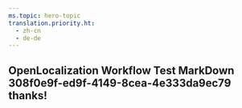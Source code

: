 ```yaml
---
ms.topic: hero-topic
translation.priority.ht: 
  - zh-cn
  - de-de
---
```

## OpenLocalization Workflow Test MarkDown 308f0e9f-ed9f-4149-8cea-4e333da9ec79 thanks!
